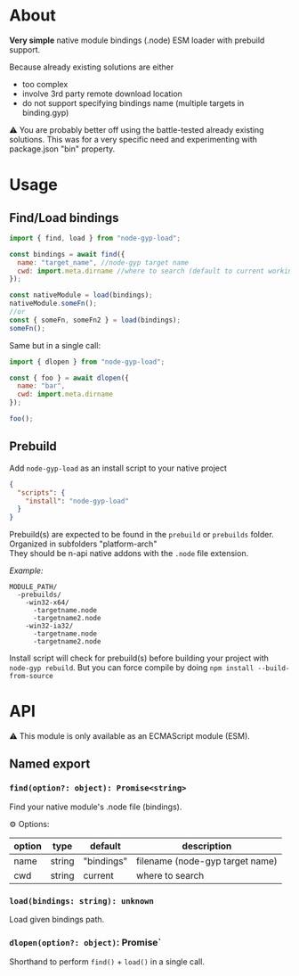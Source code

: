 About
=====

**Very simple** native module bindings (.node) ESM loader with prebuild support.

Because already existing solutions are either 
- too complex
- involve 3rd party remote download location
- do not support specifying bindings name (multiple targets in binding.gyp)

⚠️ You are probably better off using the battle-tested already existing solutions.
This was for a very specific need and experimenting with package.json "bin" property.

Usage
=====

## Find/Load bindings

```js
import { find, load } from "node-gyp-load";

const bindings = await find({
  name: "target_name", //node-gyp target name
  cwd: import.meta.dirname //where to search (default to current working dir).
});

const nativeModule = load(bindings);
nativeModule.someFn();
//or
const { someFn, someFn2 } = load(bindings);
someFn();
```

Same but in a single call:

```js
import { dlopen } from "node-gyp-load";

const { foo } = await dlopen({
  name: "bar",
  cwd: import.meta.dirname
});

foo();
```

## Prebuild

Add `node-gyp-load` as an install script to your native project

```json
{
  "scripts": {
    "install": "node-gyp-load"
  }
}
```

Prebuild(s) are expected to be found in the `prebuild` or `prebuilds` folder.<br />
Organized in subfolders "platform-arch"<br />
They should be n-api native addons with the `.node` file extension.

_Example:_
```
MODULE_PATH/
  -prebuilds/
    -win32-x64/
      -targetname.node
      -targetname2.node
    -win32-ia32/
      -targetname.node
      -targetname2.node
```

Install script will check for prebuild(s) before building your project with `node-gyp rebuild`.
But you can force compile by doing `npm install --build-from-source`

API
===

⚠️ This module is only available as an ECMAScript module (ESM).<br />

## Named export

### `find(option?: object): Promise<string>`

  Find your native module's .node file (bindings).
 
  ⚙️ Options:
 
  |option|type|default|description|
  |------|----|-------|-----------|
  |name|string|"bindings"|filename (node-gyp target name)|
  |cwd|string|current|where to search|

### `load(bindings: string): unknown`

  Load given bindings path.</br>

### `dlopen(option?: object)`: Promise<unknown>`

  Shorthand to perform `find()` + `load()` in a single call.